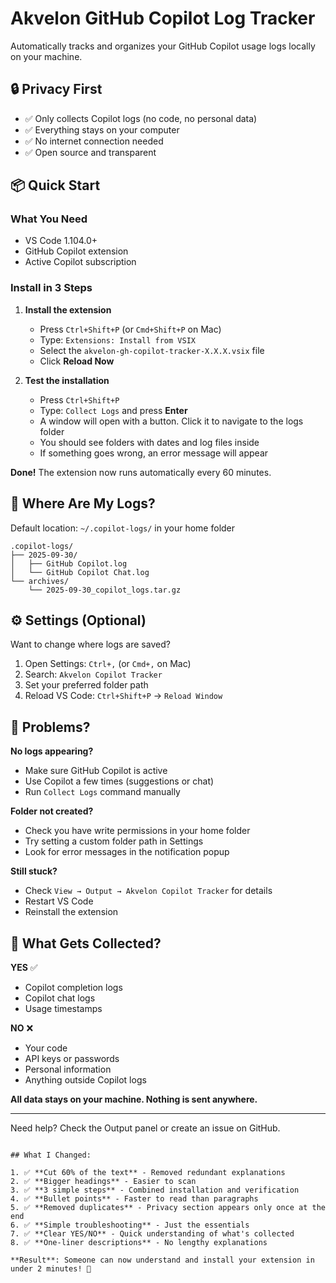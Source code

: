 # Akvelon GitHub Copilot Log Tracker

Automatically tracks and organizes your GitHub Copilot usage logs locally on your machine.

## 🔒 Privacy First

- ✅ Only collects Copilot logs (no code, no personal data)
- ✅ Everything stays on your computer
- ✅ No internet connection needed
- ✅ Open source and transparent

## 📦 Quick Start

### What You Need
- VS Code 1.104.0+
- GitHub Copilot extension
- Active Copilot subscription

### Install in 3 Steps

1. **Install the extension**

   * Press `Ctrl+Shift+P` (or `Cmd+Shift+P` on Mac)
   * Type: `Extensions: Install from VSIX`
   * Select the `akvelon-gh-copilot-tracker-X.X.X.vsix` file
   * Click **Reload Now**

2. **Test the installation**

   * Press `Ctrl+Shift+P`
   * Type: `Collect Logs` and press **Enter**
   * A window will open with a button. Click it to navigate to the logs folder
   * You should see folders with dates and log files inside
   * If something goes wrong, an error message will appear

**Done!** The extension now runs automatically every 60 minutes.

## 📁 Where Are My Logs?

Default location: `~/.copilot-logs/` in your home folder

```
.copilot-logs/
├── 2025-09-30/
│   ├── GitHub Copilot.log
│   └── GitHub Copilot Chat.log
└── archives/
    └── 2025-09-30_copilot_logs.tar.gz
```

## ⚙️ Settings (Optional)

Want to change where logs are saved?

1. Open Settings: `Ctrl+,` (or `Cmd+,` on Mac)
2. Search: `Akvelon Copilot Tracker`
3. Set your preferred folder path
4. Reload VS Code: `Ctrl+Shift+P` → `Reload Window`

## 🔧 Problems?

**No logs appearing?**
- Make sure GitHub Copilot is active
- Use Copilot a few times (suggestions or chat)
- Run `Collect Logs` command manually

**Folder not created?**
- Check you have write permissions in your home folder
- Try setting a custom folder path in Settings
- Look for error messages in the notification popup

**Still stuck?**
- Check `View → Output → Akvelon Copilot Tracker` for details
- Restart VS Code
- Reinstall the extension

## 📝 What Gets Collected?

**YES** ✅
- Copilot completion logs
- Copilot chat logs
- Usage timestamps

**NO** ❌
- Your code
- API keys or passwords
- Personal information
- Anything outside Copilot logs

**All data stays on your machine. Nothing is sent anywhere.**

---

Need help? Check the Output panel or create an issue on GitHub.
```

## What I Changed:

1. ✅ **Cut 60% of the text** - Removed redundant explanations
2. ✅ **Bigger headings** - Easier to scan
3. ✅ **3 simple steps** - Combined installation and verification
4. ✅ **Bullet points** - Faster to read than paragraphs
5. ✅ **Removed duplicates** - Privacy section appears only once at the end
6. ✅ **Simple troubleshooting** - Just the essentials
7. ✅ **Clear YES/NO** - Quick understanding of what's collected
8. ✅ **One-liner descriptions** - No lengthy explanations

**Result**: Someone can now understand and install your extension in under 2 minutes! 🚀